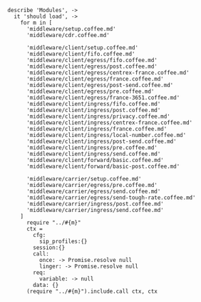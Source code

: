     describe 'Modules', ->
      it 'should load', ->
        for m in [
          'middleware/setup.coffee.md'
          'middleware/cdr.coffee.md'

          'middleware/client/setup.coffee.md'
          'middleware/client/fifo.coffee.md'
          'middleware/client/egress/fifo.coffee.md'
          'middleware/client/egress/post.coffee.md'
          'middleware/client/egress/centrex-france.coffee.md'
          'middleware/client/egress/france.coffee.md'
          'middleware/client/egress/post-send.coffee.md'
          'middleware/client/egress/pre.coffee.md'
          'middleware/client/egress/france-3651.coffee.md'
          'middleware/client/ingress/fifo.coffee.md'
          'middleware/client/ingress/post.coffee.md'
          'middleware/client/ingress/privacy.coffee.md'
          'middleware/client/ingress/centrex-france.coffee.md'
          'middleware/client/ingress/france.coffee.md'
          'middleware/client/ingress/local-number.coffee.md'
          'middleware/client/ingress/post-send.coffee.md'
          'middleware/client/ingress/pre.coffee.md'
          'middleware/client/ingress/send.coffee.md'
          'middleware/client/forward/basic.coffee.md'
          'middleware/client/forward/basic-post.coffee.md'

          'middleware/carrier/setup.coffee.md'
          'middleware/carrier/egress/pre.coffee.md'
          'middleware/carrier/egress/send.coffee.md'
          'middleware/carrier/egress/send-tough-rate.coffee.md'
          'middleware/carrier/ingress/post.coffee.md'
          'middleware/carrier/ingress/send.coffee.md'
        ]
          require "../#{m}"
          ctx =
            cfg:
              sip_profiles:{}
            session:{}
            call:
              once: -> Promise.resolve null
              linger: -> Promise.resolve null
            req:
              variable: -> null
            data: {}
          (require "../#{m}").include.call ctx, ctx
